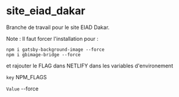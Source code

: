 # site_eiad_dakar

Branche de travail pour le site EIAD Dakar.

Note : Il faut forcer l'installation pour :

```
npm i gatsby-background-image --force
npm i gbimage-bridge --force
```

et rajouter le FLAG dans NETLIFY
dans les variables d'environement 

`key` NPM_FLAGS

`Value` --force
